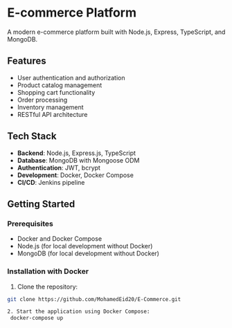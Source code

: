 # E-commerce Platform

A modern e-commerce platform built with Node.js, Express, TypeScript, and MongoDB.

## Features

- User authentication and authorization
- Product catalog management
- Shopping cart functionality
- Order processing
- Inventory management
- RESTful API architecture

## Tech Stack

- **Backend**: Node.js, Express.js, TypeScript
- **Database**: MongoDB with Mongoose ODM
- **Authentication**: JWT, bcrypt
- **Development**: Docker, Docker Compose
- **CI/CD**: Jenkins pipeline

## Getting Started

### Prerequisites

- Docker and Docker Compose
- Node.js (for local development without Docker)
- MongoDB (for local development without Docker)

### Installation with Docker

1. Clone the repository:

```bash
git clone https://github.com/MohamedEid20/E-Commerce.git

2. Start the application using Docker Compose:
 docker-compose up
```
